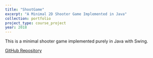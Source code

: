 ```yaml
---
title: "ShootGame"
excerpt: "A Minimal 2D Shooter Game Implemented in Java"
collection: portfolio
project_type: course_project
year: 2018
---
```


This is a minimal shooter game implemented purely in Java with Swing.

[GitHub Repository](https://github.com/hehao98/ShootGame)